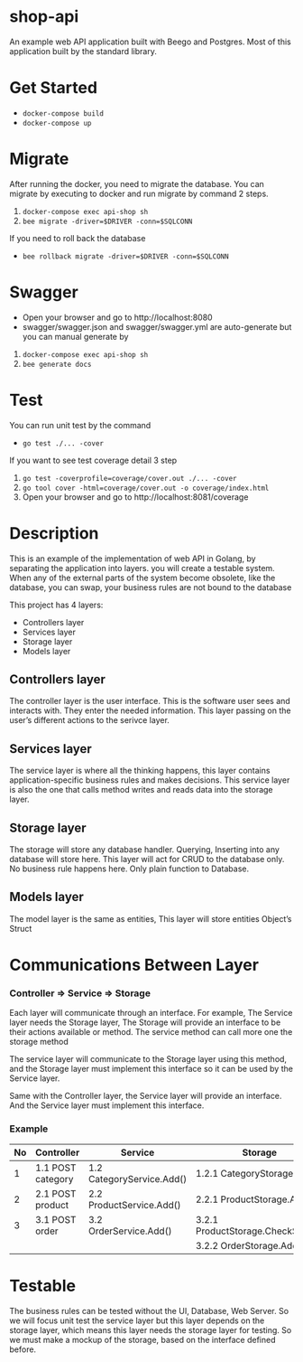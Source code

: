 # shop-api
An example web API application built with Beego and Postgres.
Most of this application built by the standard library.

# Get Started
- `docker-compose build`
- `docker-compose up`

# Migrate
After running the docker, you need to migrate the database.
You can migrate by executing to docker and run migrate by command 2 steps.
1. `docker-compose exec api-shop sh`
2. `bee migrate -driver=$DRIVER -conn=$SQLCONN`

If you need to roll back the database
- `bee rollback migrate -driver=$DRIVER -conn=$SQLCONN`

# Swagger
- Open your browser and go to http://localhost:8080
- swagger/swagger.json and swagger/swagger.yml are auto-generate but you can manual generate by 
1. `docker-compose exec api-shop sh`
2. `bee generate docs`


# Test
You can run unit test by the command
- `go test ./... -cover`
  
If you want to see test coverage detail 3 step

1. `go test -coverprofile=coverage/cover.out ./... -cover`
2. `go tool cover -html=coverage/cover.out -o coverage/index.html`
3. Open your browser and go to http://localhost:8081/coverage

# Description
This is an example of the implementation of web API in Golang, by separating the application into layers. you will create a testable system. When any of the external parts of the system become obsolete, like the database, you can swap, your business rules are not bound to the database

This project has 4 layers:
- Controllers layer
- Services layer
- Storage layer
- Models layer

## Controllers layer
The controller layer is the user interface. This is the software user sees and interacts with. They enter the needed information. This layer passing on the user’s different actions to the serivce layer.

## Services layer
The service layer is where all the thinking happens, this layer contains application-specific business rules and makes decisions. This service layer is also the one that calls method writes and reads data into the storage layer.

## Storage layer
The storage will store any database handler. Querying, Inserting into any database will store here. This layer will act for CRUD to the database only. No business rule happens here. Only plain function to Database.

## Models layer
The model layer is the same as entities, This layer will store entities Object’s Struct

# Communications Between Layer
### Controller => Service => Storage

Each layer will communicate through an interface. For example, The Service layer needs the Storage layer, The Storage will provide an interface to be their actions available or method. The service method can call more one the storage method

The service layer will communicate to the Storage layer using this method, and the Storage layer must implement this interface so it can be used by the Service layer.

Same with the Controller layer, the Service layer will provide an interface. And the Service layer must implement this interface.

### Example

| No  | Controller        | Service                   | Storage                           | Model    |
| --- | ----------------- | ------------------------- | --------------------------------- | -------- |
| 1   | 1.1 POST category | 1.2 CategoryService.Add() | 1.2.1 CategoryStorage.Add()       | Category |
| 2   | 2.1 POST product  | 2.2 ProductService.Add()  | 2.2.1 ProductStorage.Add()        | Product  |
| 3   | 3.1 POST order    | 3.2 OrderService.Add()    | 3.2.1 ProductStorage.CheckStock() | Product  |
|     |                   |                           | 3.2.2 OrderStorage.Add()          | Order    |

# Testable
The business rules can be tested without the UI, Database, Web Server. So we will focus unit test the service layer but this layer depends on the storage layer, which means this layer needs the storage layer for testing. So we must make a mockup of the storage, based on the interface defined before.

